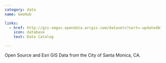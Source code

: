 ```yaml
---
category: data
name: GeoHub

links:
  - href: http://gis-smgov.opendata.arcgis.com/datasets?sort=-updatedAt
    icon: database
    text: Data Catalog

---
```


Open Source and Esri GIS Data from the City of Santa Monica, CA.

